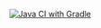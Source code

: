 [![Java CI with Gradle](https://github.com/TailakovaOlga/DeliveryCard/actions/workflows/gradle.yml/badge.svg?branch=main)](https://github.com/TailakovaOlga/DeliveryCard/actions/workflows/gradle.yml)